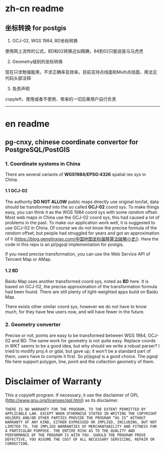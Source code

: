 # zh-cn readme
## 坐标转换 for postgis

1. GCJ-02, WGS 1984, BD坐标转换

  使用网上流传的公式，BD和02转换近似精确，84到02只能说是马马虎虎

2. Geometry级别的坐标转换

  现在只求勉强能用，不求正确率及效率。目前支持点线面和Multi点线面，用法见代码头部注释

3. 免责声明
  
  copyleft，使用或者不使用、带来的一切后果用户自行负责

----------------
# en readme
## pg-cnxy, chinese coordinate convertor for PostgreSQL/PostGIS

### 1. Coordinate systems in China 

There are several variants of **WGS1984/EPSG:4326** spatial res sys in China. 

#### 1.1 GCJ-02

The authority **DO NOT ALLOW** public maps directly use original lon/lat, data should be transformed into the so called **GCJ-02** coord sys.
To make things easy, you can think it as the WGS 1984 coord sys with some *random* offset. Most web maps in China use the GCJ-02 coord sys, this had caused a lot of problems in the past. To make our application work well, it is suggested to use GCJ-02 in China. Of course we do not know the precise formula of the *random* offset, but people had struggled for years and got an approximation of it (https://blog.genglinxiao.com/中国地图坐标偏移算法破解小史/). Here the code in this repo is an pl/pgsql implementation for postgis.

If you need precise transformation, you can use the Web Service API of Tencent Map or AMap.

#### 1.2 BD

Baidu Map uses another transformed coord sys, noted as **BD** here. It is based on GCJ-02, the precise approximation of the transformation formula had been found. There are still plenty of light-weighted apps build on Baidu Map. 

There exists other similar coord sys, however we do not have to know much, for they have few users now, and will have fewer in the future. 


### 2. Geometry converter

Precise or not, points are easy to be transformed between WGS 1984, GCJ-02 and BD. The same work for geometry is not quite easy. Replace coords in WKT seems to be a good idea, but why should we write a robust parser? I tried to modify proj.4 or gdal, but gave up; it won't be a standard part of them, users have to compile it first. So pl/pgsql is a good choice. The pgsql file here support polygon, line, point and the collection geometry of them. 

# Disclaimer of Warranty

This a copyleft program. If necessary, it use the disclaimer of GPL (http://www.gnu.org/licenses/gpl.html) as its disclaimer.

    THERE IS NO WARRANTY FOR THE PROGRAM, TO THE EXTENT PERMITTED BY APPLICABLE LAW. EXCEPT WHEN OTHERWISE STATED IN WRITING THE COPYRIGHT HOLDERS AND/OR OTHER PARTIES PROVIDE THE PROGRAM “AS IS” WITHOUT WARRANTY OF ANY KIND, EITHER EXPRESSED OR IMPLIED, INCLUDING, BUT NOT LIMITED TO, THE IMPLIED WARRANTIES OF MERCHANTABILITY AND FITNESS FOR A PARTICULAR PURPOSE. THE ENTIRE RISK AS TO THE QUALITY AND PERFORMANCE OF THE PROGRAM IS WITH YOU. SHOULD THE PROGRAM PROVE DEFECTIVE, YOU ASSUME THE COST OF ALL NECESSARY SERVICING, REPAIR OR CORRECTION.
